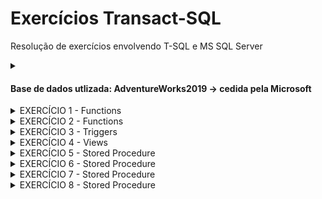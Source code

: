 # Exercícios Transact-SQL
Resolução de exercícios envolvendo T-SQL e MS SQL Server
<details>
<summary>
  <h4>Base de dados utlizada: AdventureWorks2019 -> cedida pela Microsoft</h4>
</summary>

> Link: https://learn.microsoft.com/en-us/sql/samples/adventureworks-install-configure?view=sql-server-ver16&tabs=ssms

</details>
<details>
  <summary>EXERCÍCIO 1 - Functions</summary>
  
> 1. Criar a função udf_MesCorrente que recebe um parâmetros com uma data e devolve o nome do mês
relativo a data informada (janeiro, fevereiro, março, etc). Se a data informada for nula deve considerar
a data atual, senão usar a data informada.
> 2. Criar a função udf_Fatorial que deverá calcular o fatorial de um número informado como parâmetro
retornando o resultado da operação.
</details>

<details>
  <summary>EXERCÍCIO 2 - Functions</summary>

> 1. Criar a função udf_FormatarNome que recebe como parâmetro: a chave de identificação da pessoa e
o tipo de formatação que deve ser aplicada. Retorna o texto do nome conforme formatação desejada.
>> Padrão de formatação:
<br/> C: Completo → Primeiro nome Nome do meio e Último nome
<br/> B: Bibliografia → ÚLTIMO NOME (maiúsculo), demais nomes;
<br/> I: Inverso → Ultimo nome, demais nomes
<br/> A: Abreviado → Inicias de cada nome

#### Exemplo:
<img src="https://uploaddeimagens.com.br/images/004/433/417/original/img1.png?1681701669" />
</details>

<details>
  <summary>EXERCÍCIO 3 - Triggers</summary>
  
  Construa triggers que atendam aos requisitos a seguir descritos:
  > 1. Execute o script de preparação de banco de dados: http://www.fileconvoy.com/dfl.php?id=gbfc5de36d0a3fb8e1000490585ad563d68e317a973
  > 2. Após inserido um novo registro na tabela AulaVendas a trigger deve atualizar o estoque da tabela, ou seja, abater a
  quantidade vendida do estoque do produto.
  > 3. Quando realizado cadastro de uma venda ANTES de efetivá-la deve verificar se a quantidade indicada para a venda existe
  no estoque no produto (AulaProduto), se o estoque for suficiente para atender o pedido deve efetivar a venda caso
  contrário deve exibir uma mensagem informando a inexistência de estoque. Utilizar o comando “PRINT” para exibir a
  mensagem. Esta mensagem deve possuir as informações de: nome do produto, estoque atual e a quantidade solicitada.
  > 4. Quando for realizada uma atualização na tabela de produtos (AulaProduto) deve ser realizada a atualização do preço em
  todas as vendas cujo valor estiver inferior ao indicado para o produto.
  
</details>

<details>
  <summary>EXERCÍCIO 4 - Views</summary>
  
  Deve ser criada uma a VIEW de nome VW_COLABORADORES capaz de atender
  aos requisitos abaixo. Essa view será a única fonte de consulta de dados
  > 1. Listar todos os colaboradores da empresa com: Nome Completo, Cargo, Data de Nascimento, Estado
  Civil e Idade.
  > 2. Contabilizar a quantidade de colaboradores por cargo.
  > 3. Identificar a origem destes colaboradores através de seus endereços. Apresentar as informações de
  Endereço, Pais, Estado, Cidade.
  > 4. Contabilizar o número de colaboradores por País e Estado.
    
</details>

<details>
  <summary>EXERCÍCIO 5 - Stored Procedure</summary>
  
  > Criar a procedure usp_Margem que recebe como 2 parâmetros e valores (moeda) e calcule a
    diferença percentual entre eles.
  
</details>

<details>
  <summary>EXERCÍCIO 6 - Stored Procedure</summary>
  
  > Criar a procedure usp_Calculadora que recebe como 4 parâmetros: 2 correspondente aos valores de
    cálculo, 1 para a operação (M=multiplicação, S=soma, U=Subtração, D=Divisão e P=Potenciação) e por
    último um parâmetro de saída com o resultado da operação solicitada
  
</details>

<details>
  <summary>EXERCÍCIO 7 - Stored Procedure</summary>
  
  > Criar a procedure usp_Desconto que recebe como os parâmetros: 1 correspondente aos preço do
    item, 1 para a quantidade. Se o total das compras for superior ate 1000 não tem desconto, se estiver
    entre 1001 e 2000 terá 5% de desconto se for superior a 2001 será de 10%. Deve apresentar o valor
    total da compra SEM DESCONTO e o valor do DESCONTO como parâmetro de saída e uma mensagem
    informando o valor e percentual de desconto.
  
</details>

<details>
  <summary>EXERCÍCIO 8 - Stored Procedure</summary>
  
  > Utilizando a view VW_COLABORADORES proposta no exercício 4, construa a procedure
    usp_RetornaBonus a qual deve retornar o total de bônus de um colaborador. A procedure deve ter
    como parâmetro: nome do colaborador (opcional) código identificador do colaborador (opcional) e o
    total de bônus como parâmetro de saída.
  
</details>
